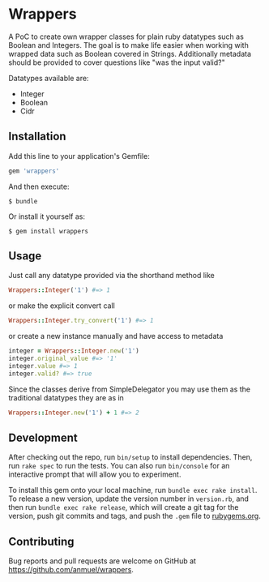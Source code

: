 # Wrappers

A PoC to create own wrapper classes for plain ruby datatypes such as Boolean and
Integers. The goal is to make life easier when working with wrapped data such as
Boolean covered in Strings.
Additionally metadata should be provided to cover questions like "was the input
valid?"

Datatypes available are:

* Integer
* Boolean
* Cidr

## Installation

Add this line to your application's Gemfile:

```ruby
gem 'wrappers'
```

And then execute:

    $ bundle

Or install it yourself as:

    $ gem install wrappers

## Usage

Just call any datatype provided via the shorthand method like
```ruby
Wrappers::Integer('1') #=> 1
```

or make the explicit convert call

```ruby
Wrappers::Integer.try_convert('1') #=> 1
```

or create a new instance manually and have access to metadata

```ruby
integer = Wrappers::Integer.new('1')
integer.original_value #=> '1'
integer.value #=> 1
integer.valid? #=> true
```

Since the classes derive from SimpleDelegator you may use them as the
 traditional datatypes they are as in

 ```ruby
 Wrappers::Integer.new('1') + 1 #=> 2
 ```

## Development

After checking out the repo, run `bin/setup` to install dependencies. Then, run `rake spec` to run the tests. You can also run `bin/console` for an interactive prompt that will allow you to experiment.

To install this gem onto your local machine, run `bundle exec rake install`. To release a new version, update the version number in `version.rb`, and then run `bundle exec rake release`, which will create a git tag for the version, push git commits and tags, and push the `.gem` file to [rubygems.org](https://rubygems.org).

## Contributing

Bug reports and pull requests are welcome on GitHub at https://github.com/anmuel/wrappers.
